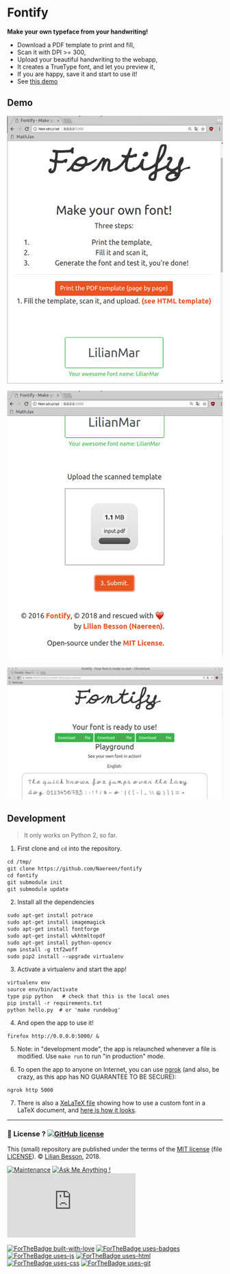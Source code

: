 # Fontify
**Make your own typeface from your handwriting!**

- Download a PDF template to print and fill,
- Scan it with DPI >= 300,
- Upload your beautiful handwriting to the webapp,
- It creates a TrueType font, and let you preview it,
- If you are happy, save it and start to use it!
- See [this demo](https://github.com/Naereen/fontify)

## Demo

![screenshots/demo1.png](screenshots/demo1.png)

![screenshots/demo2.png](screenshots/demo2.png)

![screenshots/demo3.png](screenshots/demo3.png)

## Development

> It only works on Python 2, so far.

1. First clone and `cd` into the repository.

```shell
cd /tmp/
git clone https://github.com/Naereen/fontify
cd fontify
git submodule init
git submodule update
```

2. Install all the dependencies

```shell
sudo apt-get install potrace
sudo apt-get install imagemagick
sudo apt-get install fontforge
sudo apt-get install wkhtmltopdf
sudo apt-get install python-opencv
npm install -g ttf2woff
sudo pip2 install --upgrade virtualenv
```

3. Activate a virtualenv and start the app!

```shell
virtualenv env
source env/bin/activate
type pip python   # check that this is the local ones
pip install -r requirements.txt
python hello.py  # or 'make rundebug'
```

4. And open the app to use it!

```shell
firefox http://0.0.0.0:5000/ &
```

5. Note: in "development mode", the app is relaunched whenever a file is modified. Use `make run` to run "in production" mode.

6. To open the app to anyone on Internet, you can use [ngrok](https://ngrok.com/) (and also, be crazy, as this app has NO GUARANTEE TO BE SECURE):

```shell
ngrok http 5000
```

7. There is also a [XeLaTeX file](static/test.tex) showing how to use a custom font in a LaTeX document, and [here is how it looks](https://perso.crans.org/besson/publis/latex/test_handwritten_font_with_fontify.pdf).

---

### :scroll: License ? [![GitHub license](https://img.shields.io/github/license/Naereen/fontify.svg)](https://github.com/Naereen/fontify/blob/master/LICENSE)
This (small) repository are published under the terms of the [MIT license](http://lbesson.mit-license.org/) (file [LICENSE](LICENSE)).
© [Lilian Besson](https://GitHub.com/Naereen), 2018.

[![Maintenance](https://img.shields.io/badge/Maintenu%3F-oui-green.svg)](https://GitHub.com/Naereen/fontify/graphs/commit-activity)
[![Ask Me Anything !](https://img.shields.io/badge/Ask%20me-anything-1abc9c.svg)](https://GitHub.com/Naereen/fontify)
[![Analytics](https://ga-beacon.appspot.com/UA-38514290-17/github.com/Naereen/fontify/README.md?pixel)](https://GitHub.com/Naereen/fontify/)

[![ForTheBadge built-with-love](http://ForTheBadge.com/images/badges/built-with-love.svg)](https://GitHub.com/Naereen/)
[![ForTheBadge uses-badges](http://ForTheBadge.com/images/badges/uses-badges.svg)](http://ForTheBadge.com)
[![ForTheBadge uses-js](http://ForTheBadge.com/images/badges/uses-js.svg)](http://ForTheBadge.com)
[![ForTheBadge uses-html](http://ForTheBadge.com/images/badges/uses-html.svg)](http://ForTheBadge.com)
[![ForTheBadge uses-css](http://ForTheBadge.com/images/badges/uses-css.svg)](http://ForTheBadge.com)
[![ForTheBadge uses-git](http://ForTheBadge.com/images/badges/uses-git.svg)](https://GitHub.com/)
